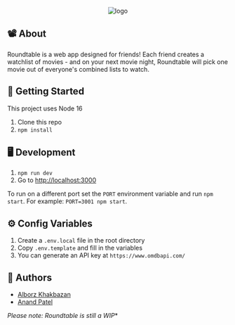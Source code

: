 
<p align="center"> 
  <img src="./public/logo.png" alt="logo">
</p>

## 📽️ About
Roundtable is a web app designed for friends! Each friend creates a watchlist of movies - and on your next movie night, Roundtable will pick one movie out of everyone's combined lists to watch.

## 👟 Getting Started

This project uses Node 16

1. Clone this repo
1. `npm install`

## 🖥️ Development

1. `npm run dev`
1. Go to [http://localhost:3000](http://localhost:3000)

To run on a different port set the `PORT` environment variable and run `npm start`. For example: `PORT=3001 npm start`.

## ⚙️ Config Variables

1. Create a `.env.local` file in the root directory
1. Copy `.env.template` and fill in the variables
1. You can generate an API key at `https://www.omdbapi.com/`

## 📝 Authors
- [Alborz Khakbazan](https://www.linkedin.com/in/alborzk/)
- [Anand Patel](https://www.linkedin.com/in/anand-patel-b20954202/)

*Please note: Roundtable is still a WIP**
